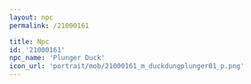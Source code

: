 ```yaml
---
layout: npc
permalink: /21000161

title: Npc
id: '21000161'
npc_name: 'Plunger Duck'
icon_url: 'portrait/mob/21000161_m_duckdungplunger01_p.png'
---
```

